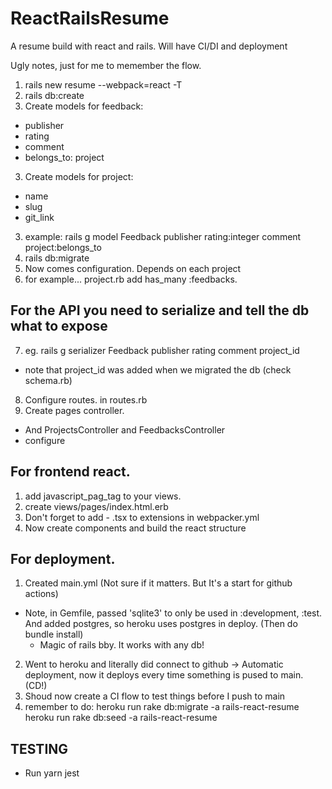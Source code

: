 # ReactRailsResume
 A resume build with react and rails. Will have CI/DI and deployment

Ugly notes, just for me to memember the flow.
1. rails new resume --webpack=react -T
2. rails db:create
3. Create models for feedback:
  - publisher
  - rating
  - comment
  - belongs_to: project
3. Create models for project:
  - name
  - slug
  - git_link
3. example: rails g model Feedback publisher rating:integer comment project:belongs_to
4. rails db:migrate
5. Now comes configuration. Depends on each project
6. for example... project.rb add has_many :feedbacks.

## For the API you need to serialize and tell the db what to expose
7. eg. rails g serializer Feedback publisher rating comment project_id
  - note that project_id was added when we migrated the db (check schema.rb)

8. Configure routes. in routes.rb
9. Create pages controller.
  - And ProjectsController and FeedbacksController 
  - configure

## For frontend react.
1. add javascript_pag_tag to your views.
2. create views/pages/index.html.erb
3. Don't forget to add - .tsx to extensions in webpacker.yml
4. Now create components and build the react structure


## For deployment.
1. Created main.yml (Not sure if it matters. But It's a start for github actions)
  - Note, in Gemfile, passed 'sqlite3' to only be used in :development, :test. And added postgres, so heroku uses postgres in deploy. (Then do bundle install)
    - Magic of rails bby. It works with any db!
2. Went to heroku and literally did connect to github -> Automatic deployment, now it deploys every time something is pused to main. (CD!)
3. Shoud now create a CI flow to test things before I push to main
4. remember to do:
   heroku run rake db:migrate -a rails-react-resume
   heroku run rake db:seed -a rails-react-resume


## TESTING
- Run yarn jest
